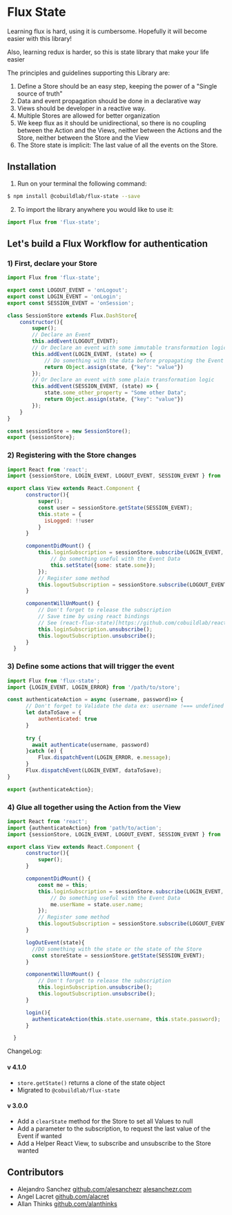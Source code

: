 

# Flux State

Learning flux is hard, using it is cumbersome. Hopefully it will become easier with this library!

Also, learning redux is harder, so this is state library that make your life easier

The principles and guidelines supporting this Library are:

1) Define a Store should be an easy step, keeping the power of a "Single source of truth"
2) Data and event propagation should be done in a declarative way
3) Views should be developer in a reactive way.
4) Multiple Stores are allowed for better organization
5) We keep flux as it should be unidirectional, so there is no coupling between the Action and the Views, neither between the Actions and the Store, neither between the Store and the View
6) The Store state is implicit: The last value of all the events on the Store.

## Installation

1. Run on your terminal the following command:
```sh
$ npm install @cobuildlab/flux-state --save
```
2. To import the library anywhere you would like to use it:

```javascript
import Flux from 'flux-state';
```

## Let's build a Flux Workflow for authentication

### 1) First, declare your Store

```javascript
import Flux from 'flux-state';

export const LOGOUT_EVENT = 'onLogout';
export const LOGIN_EVENT = 'onLogin';
export const SESSION_EVENT = 'onSession';

class SessionStore extends Flux.DashStore{
    constructor(){
        super();
        // Declare an Event
        this.addEvent(LOGOUT_EVENT);
        // Or Declare an event with some immutable transformation logic
        this.addEvent(LOGIN_EVENT, (state) => {
            // Do something with the data before propagating the Event
            return Object.assign(state, {"key": "value"})
        });
        // Or Declare an event with some plain transformation logic
        this.addEvent(SESSION_EVENT, (state) => {
            state.some_other_property = "Some other Data";
            return Object.assign(state, {"key": "value"})
        });
    }
}

const sessionStore = new SessionStore();
export {sessionStore};
```

### 2) Registering with the Store changes

```js
import React from 'react';
import {sessionStore, LOGIN_EVENT, LOGOUT_EVENT, SESSION_EVENT } from '/path/to/store';

export class View extends React.Component {
      constructor(){
          super();
          const user = sessionStore.getState(SESSION_EVENT);
          this.state = {
            isLogged: !!user
          }
      }

      componentDidMount() {
          this.loginSubscription = sessionStore.subscribe(LOGIN_EVENT, (state) => {
              // Do something useful with the Event Data
              this.setState({some: state.some});
          });
          // Register some method
          this.logoutSubscription = sessionStore.subscribe(LOGOUT_EVENT, this.logOutEvent().bind(this));
      }

      componentWillUnMount() {
          // Don't forget to release the subscription
          // Save time by using react bindings
          // See (react-flux-state)[https://github.com/cobuildlab/react-flux-state] 
          this.loginSubscription.unsubscribe();
          this.logoutSubscription.unsubscribe();
      }
  }

```

### 3) Define some actions that will trigger the event

```js
import Flux from 'flux-state';
import {LOGIN_EVENT, LOGIN_ERROR} from '/path/to/store';

const authenticateAction = async (username, password)=> {
      // Don't forget to Validate the data ex: username !=== undefined
      let dataToSave = {
          authenticated: true
      }
      
      try {
        await authenticate(username, password)
      }catch (e) {
          Flux.dispatchEvent(LOGIN_ERROR, e.message);
      }
      Flux.dispatchEvent(LOGIN_EVENT, dataToSave);
}

export {authenticateAction};
```

### 4) Glue all together using the Action from the View


```javascript
import React from 'react';
import {authenticateAction} from 'path/to/action';
import {sessionStore, LOGIN_EVENT, LOGOUT_EVENT, SESSION_EVENT } from '/path/to/store';

export class View extends React.Component {
      constructor(){
          super();
      }

      componentDidMount() {
          const me = this;
          this.loginSubscription = sessionStore.subscribe(LOGIN_EVENT, (state) => {
              // Do something useful with the Event Data
              me.userName = state.user.name;
          });
          // Register some method
          this.logoutSubscription = sessionStore.subscribe(LOGOUT_EVENT, this.logOutEvent().bind(this));
      }

      logOutEvent(state){
        //DO something with the state or the state of the Store
        const storeState = sessionStore.getState(SESSION_EVENT);
      }

      componentWillUnMount() {
          // Don't forget to release the subscription
          this.loginSubscription.unsubscribe();
          this.logoutSubscription.unsubscribe();
      }

      login(){
        authenticateAction(this.state.username, this.state.password);
      }

  }

```
ChangeLog:

#### v 4.1.0

- `store.getState()` returns a clone of the state object
- Migrated to `@cobuildlab/flux-state`

#### v 3.0.0

- Add a ```clearState``` method for the Store to set all Values to null
- Add a parameter to the subscription, to request the last value of the Event if wanted
- Add a Helper React View, to subscribe and unsubscribe to the Store wanted


## Contributors

- Alejandro Sanchez [github.com/alesanchezr](https://github.com/alesanchezr) [alesanchezr.com](http://alesanchezr.com)
- Angel Lacret [github.com/alacret](https://github.com/alacret)
- Allan Thinks [github.com/alanthinks](https://github.com/alanthinks)
